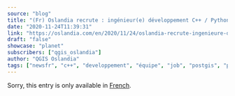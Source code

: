 ```yaml
---
source: "blog"
title: "(Fr) Oslandia recrute : ingénieur(e) développement C++ / Python &#8211; OSL2011B"
date: "2020-11-24T11:39:31"
link: "https://oslandia.com/en/2020/11/24/oslandia-recrute-ingenieure-developpement-c-python-osl2011b/"
draft: "false"
showcase: "planet"
subscribers: ["qgis_oslandia"]
author: "QGIS Oslandia"
tags: ["newsfr", "c++", "developpement", "équipe", "job", "postgis", "python", "qgis", "recrutement"]
---
```


<p class="qtranxs-available-languages-message qtranxs-available-languages-message-en">Sorry, this entry is only available in <a class="qtranxs-available-language-link qtranxs-available-language-link-fr" href="http://oslandia.com/fr/tag/qgis-en/feed/atom/" title="Fr">French</a>.</p>
